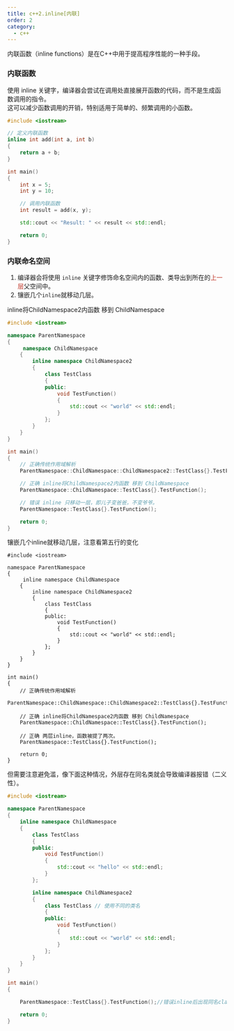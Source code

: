 ```yaml
---
title: c++2.inline[内联]
order: 2
category:
  - c++
---
```


<chatmessage avatar="../../../assets/emoji/dsyj.png" :avatarWidth="40" alignLeft>
内联函数（inline functions）是在C++中用于提高程序性能的一种手段。
</chatmessage>

### 内联函数

<chatmessage avatar="../../../assets/emoji/bqb (6).png" :avatarWidth="40">
使用 inline 关键字，编译器会尝试在调用处直接展开函数的代码，而不是生成函数调用的指令。<br>
这可以减少函数调用的开销，特别适用于简单的、频繁调用的小函数。
</chatmessage>

```cpp
#include <iostream>

// 定义内联函数
inline int add(int a, int b) 
{
    return a + b;
}

int main() 
{
    int x = 5;
    int y = 10;

    // 调用内联函数
    int result = add(x, y);

    std::cout << "Result: " << result << std::endl;

    return 0;
}

```

### 内联命名空间

<chatmessage avatar="../../../assets/emoji/bqb (2).png" :avatarWidth="40" alignLeft>

1. 编译器会将使用 `inline` 关键字修饰命名空间内的函数、类导出到所在的<span style="color: #c0392b">上一层</span>父空间中。<br>
2. 镶嵌几个`inline`就移动几层。

</chatmessage>

<chatmessage avatar="../../../assets/emoji/bqb (6).png" :avatarWidth="40">
inline将ChildNamespace2内函数 移到 ChildNamespace
</chatmessage>

```cpp
#include <iostream>

namespace ParentNamespace
{
	 namespace ChildNamespace
    {
		inline namespace ChildNamespace2
   		{
			class TestClass
			{
			public:
				void TestFunction()
				{
					std::cout << "world" << std::endl;
				}
			};
        }
    }	
}

int main()
{
    // 正确传统作用域解析
    ParentNamespace::ChildNamespace::ChildNamespace2::TestClass{}.TestFunction();

    // 正确 inline将ChildNamespace2内函数 移到 ChildNamespace
	ParentNamespace::ChildNamespace::TestClass{}.TestFunction();

    // 错误 inline 只移动一层，即儿子变爸爸，不变爷爷。
	ParentNamespace::TestClass{}.TestFunction();

    return 0;
}

```
<chatmessage avatar="../../../assets/emoji/bqb (6).png" :avatarWidth="40">
镶嵌几个inline就移动几层，注意看第五行的变化
</chatmessage>


```cpp{5}
#include <iostream>

namespace ParentNamespace
{
	 inline namespace ChildNamespace
    {
		inline namespace ChildNamespace2
   		{
			class TestClass
			{
			public:
				void TestFunction()
				{
					std::cout << "world" << std::endl;
				}
			};
        }
    }	
}

int main()
{
    // 正确传统作用域解析
    ParentNamespace::ChildNamespace::ChildNamespace2::TestClass{}.TestFunction();

    // 正确 inline将ChildNamespace2内函数 移到 ChildNamespace
	ParentNamespace::ChildNamespace::TestClass{}.TestFunction();

    // 正确 两层inline，函数被提了两次。
	ParentNamespace::TestClass{}.TestFunction();

    return 0;
}

```

<chatmessage avatar="../../../assets/emoji/hh.png" :avatarWidth="40">
但需要注意避免滥，像下面这种情况，外层存在同名类就会导致编译器报错（二义性）。
</chatmessage>

```cpp
#include <iostream>

namespace ParentNamespace
{
    inline namespace ChildNamespace
    {
        class TestClass
        {
        public:
            void TestFunction()
            {
                std::cout << "hello" << std::endl;
            }
        };

        inline namespace ChildNamespace2
        {
            class TestClass // 使用不同的类名
            {
            public:
                void TestFunction()
                {
                    std::cout << "world" << std::endl;
                }
            };
        }
    }
}

int main()
{

    ParentNamespace::TestClass{}.TestFunction();//错误inline后出现同名class导致二义性

    return 0;
}

```